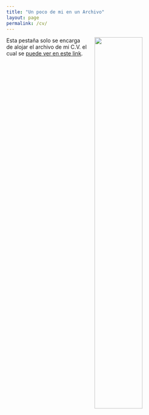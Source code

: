 ```yaml
---
title: "Un poco de mi en un Archivo"
layout: page
permalink: /cv/
---
```

<img src="/assets/img/head2.jpg" width="50%" hspace="20" align="right">
  
Esta pestaña solo se encarga de alojar el archivo de mi C.V. el cual se  [puede ver en este link](/assets/docs/Curriculum_EzequielRemus.pdf).




